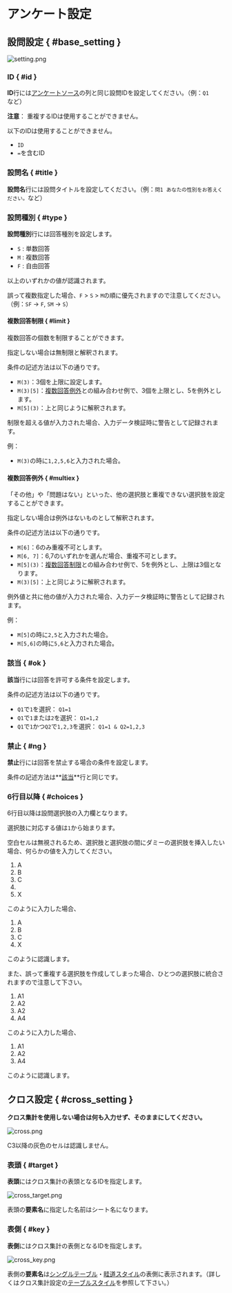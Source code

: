 # アンケート設定

## 設問設定 { #base_setting }

![setting.png](img/setting.png)

### ID { #id }

**ID**行には[アンケートソース]の列と同じ設問IDを設定してください。（例：`Q1`など）

**注意**：
重複するIDは使用することができません。

以下のIDは使用することができません。

* `ID`
* `=`を含むID

### 設問名 { #title }

**設問名**行には設問タイトルを設定してください。（例：`問1 あなたの性別をお答えください。`など）

### 設問種別 { #type }

**設問種別**行には回答種別を設定します。

* `S` : 単数回答
* `M` : 複数回答
* `F` : 自由回答

以上のいずれかの値が認識されます。

誤って複数指定した場合、`F` > `S` > `M`の順に優先されますので注意してください。（例：`SF` -> `F`, `SM` -> `S`）

#### 複数回答制限 { #limit }

複数回答の個数を制限することができます。

指定しない場合は無制限と解釈されます。

条件の記述方法は以下の通りです。

* `M(3)`：3個を上限に設定します。
* `M(3)[5]`：[複数回答例外]との組み合わせ例で、3個を上限とし、5を例外とします。
* `M[5](3)`：上と同じように解釈されます。

制限を超える値が入力された場合、入力データ検証時に警告として記録されます。

例：

* `M(3)`の時に`1,2,5,6`と入力された場合。

#### 複数回答例外 { #multiex }

「その他」や「問題はない」といった、他の選択肢と重複できない選択肢を設定することができます。

指定しない場合は例外はないものとして解釈されます。

条件の記述方法は以下の通りです。

* `M[6]`：6のみ重複不可とします。
* `M[6, 7]`：6,7のいずれかを選んだ場合、重複不可とします。
* `M[5](3)`：[複数回答制限]との組み合わせ例で、5を例外とし、上限は3個となります。
* `M(3)[5]`：上と同じように解釈されます。

例外値と共に他の値が入力された場合、入力データ検証時に警告として記録されます。

例：

* `M[5]`の時に`2,5`と入力された場合。
* `M[5,6]`の時に`5,6`と入力された場合。

### 該当 { #ok }

**該当**行には回答を許可する条件を設定します。

条件の記述方法は以下の通りです。

* `Q1`で`1`を選択： `Q1=1`
* `Q1`で`1`または`2`を選択： `Q1=1,2`
* `Q1`で`1`かつ`Q2`で`1,2,3`を選択： `Q1=1 & Q2=1,2,3`

### 禁止 { #ng }

**禁止**行には回答を禁止する場合の条件を設定します。

条件の記述方法は**[該当]**行と同じです。

### 6行目以降 { #choices }

6行目以降は設問選択肢の入力欄となります。

選択肢に対応する値は`1`から始まります。

空白セルは無視されるため、選択肢と選択肢の間にダミーの選択肢を挿入したい場合、何らかの値を入力してください。

1. A
2. B
3. C
4. 
5. X

このように入力した場合、

1. A
2. B
3. C
4. X

このように認識します。

また、誤って重複する選択肢を作成してしまった場合、ひとつの選択肢に統合されますので注意して下さい。

1. A1
2. A2
3. A2
4. A4

このように入力した場合、

1. A1
2. A2
3. A4

このように認識します。

## クロス設定 { #cross_setting }

**クロス集計を使用しない場合は何も入力せず、そのままにしてください。**

![cross.png](img/cross.png)

C3以降の灰色のセルは認識しません。

### 表頭 { #target }

**表頭**にはクロス集計の表頭となるIDを指定します。

![cross_target.png](img/cross_target.png)

表頭の**要素名**に指定した名前はシート名になります。

### 表側 { #key }

**表側**にはクロス集計の表側となるIDを指定します。

![cross_key.png](img/cross_key.png)

表側の**要素名**は[シングルテーブル]・[畦道スタイル]の表側に表示されます。（詳しくはクロス集計設定の[テーブルスタイル]を参照して下さい。）


[アンケートソース]: source.html
[テーブルスタイル]: aggregation.html#table-style
[シングルテーブル]: aggregation.html#table-style-single-table
[畦道スタイル]: aggregation.html#table-style-azemichi
[複数回答制限]: #limit
[複数回答例外]: #multiex
[該当]: #ok

